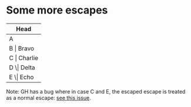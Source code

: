 # Some more escapes

| Head          |
| ------------- |
| A | Alpha     |
| B \| Bravo    |
| C \\| Charlie |
| D \\\| Delta  |
| E \\\\| Echo  |

Note: GH has a bug where in case C and E, the escaped escape is treated as a
normal escape: [see this issue](https://github.com/github/cmark-gfm/issues/277).
